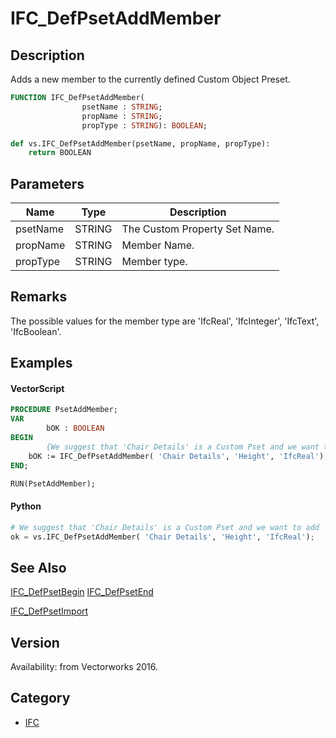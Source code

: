 # IFC_DefPsetAddMember

## Description
Adds a new member to the currently defined Custom Object Preset.

```pascal
FUNCTION IFC_DefPsetAddMember(
				psetName : STRING;
				propName : STRING;
				propType : STRING): BOOLEAN;
```

```python
def vs.IFC_DefPsetAddMember(psetName, propName, propType):
    return BOOLEAN
```

## Parameters
|Name|Type|Description|
|---|---|---|
|psetName|STRING|The Custom Property Set Name.|
|propName|STRING|Member Name.|
|propType|STRING|Member type.|

## Remarks
The possible values for the member type are 'IfcReal', 'IfcInteger', 'IfcText', 'IfcBoolean'.

## Examples
#### VectorScript ####
```pascal
PROCEDURE PsetAddMember;
VAR
        bOK : BOOLEAN
BEGIN
        {We suggest that 'Chair Details' is a Custom Pset and we want to add 'Height' member with type 'IfcReal'}
	bOK := IFC_DefPsetAddMember( 'Chair Details', 'Height', 'IfcReal');
END;

RUN(PsetAddMember);
```
#### Python ####
```python
# We suggest that 'Chair Details' is a Custom Pset and we want to add 'Height' member with type 'IfcReal'
ok = vs.IFC_DefPsetAddMember( 'Chair Details', 'Height', 'IfcReal');
```

## See Also
[IFC_DefPsetBegin](IFC_DefPsetBegin.md)
[IFC_DefPsetEnd](IFC_DefPsetEnd.md)

[IFC_DefPsetImport](IFC_DefPsetImport.md)

## Version
Availability: from Vectorworks 2016.

## Category
* [IFC](../Categories/IFC.md)
